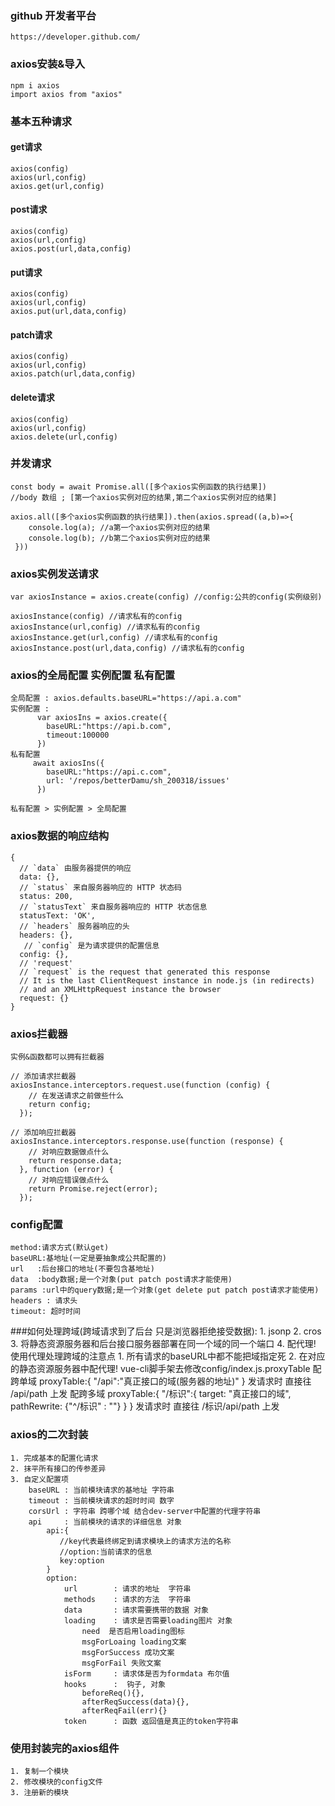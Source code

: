 ### github 开发者平台
    https://developer.github.com/

### axios安装&导入
    npm i axios
    import axios from "axios"

### 基本五种请求
#### get请求
    axios(config)
    axios(url,config)
    axios.get(url,config)
#### post请求
    axios(config)
    axios(url,config)
    axios.post(url,data,config)
#### put请求
    axios(config)
    axios(url,config)
    axios.put(url,data,config)
#### patch请求
    axios(config)
    axios(url,config)
    axios.patch(url,data,config)
#### delete请求
    axios(config)
    axios(url,config)
    axios.delete(url,config)

### 并发请求
    const body = await Promise.all([多个axios实例函数的执行结果])
    //body 数组 ; [第一个axios实例对应的结果,第二个axios实例对应的结果]

    axios.all([多个axios实例函数的执行结果]).then(axios.spread((a,b)=>{
        console.log(a); //a第一个axios实例对应的结果
        console.log(b); //b第二个axios实例对应的结果
     }))


### axios实例发送请求
    var axiosInstance = axios.create(config) //config:公共的config(实例级别)

    axiosInstance(config) //请求私有的config
    axiosInstance(url,config) //请求私有的config
    axiosInstance.get(url,config) //请求私有的config
    axiosInstance.post(url,data,config) //请求私有的config


### axios的全局配置 实例配置 私有配置
    全局配置 : axios.defaults.baseURL="https://api.a.com"
    实例配置 :
          var axiosIns = axios.create({
            baseURL:"https://api.b.com",
            timeout:100000
          })
    私有配置
         await axiosIns({
            baseURL:"https://api.c.com",
            url: '/repos/betterDamu/sh_200318/issues'
          })

    私有配置 > 实例配置 > 全局配置

### axios数据的响应结构
    {
      // `data` 由服务器提供的响应
      data: {},
      // `status` 来自服务器响应的 HTTP 状态码
      status: 200,
      // `statusText` 来自服务器响应的 HTTP 状态信息
      statusText: 'OK',
      // `headers` 服务器响应的头
      headers: {},
       // `config` 是为请求提供的配置信息
      config: {},
      // 'request'
      // `request` is the request that generated this response
      // It is the last ClientRequest instance in node.js (in redirects)
      // and an XMLHttpRequest instance the browser
      request: {}
    }

### axios拦截器
    实例&函数都可以拥有拦截器

    // 添加请求拦截器
    axiosInstance.interceptors.request.use(function (config) {
        // 在发送请求之前做些什么
        return config;
      });

    // 添加响应拦截器
    axiosInstance.interceptors.response.use(function (response) {
        // 对响应数据做点什么
        return response.data;
      }, function (error) {
        // 对响应错误做点什么
        return Promise.reject(error);
      });

### config配置
    method:请求方式(默认get)
    baseURL:基地址(一定是要抽象成公共配置的)
    url   :后台接口的地址(不要包含基地址)
    data  :body数据;是一个对象(put patch post请求才能使用)
    params :url中的query数据;是一个对象(get delete put patch post请求才能使用)
    headers : 请求头
    timeout: 超时时间


###如何处理跨域(跨域请求到了后台 只是浏览器拒绝接受数据):
        1. jsonp
        2. cros
        3. 将静态资源服务器和后台接口服务器部署在同一个域的同一个端口
        4. 配代理!
            使用代理处理跨域的注意点
                1. 所有请求的baseURL中都不能把域指定死
                2. 在对应的静态资源服务器中配代理!
                    vue-cli脚手架去修改config/index.js.proxyTable
                    配跨单域
                        proxyTable:{
                            "/api":"真正接口的域(服务器的地址)"
                        }
                        发请求时 直接往 /api/path 上发
                    配跨多域
                        proxyTable:{
                            "/标识":{
                                target: "真正接口的域",
                                pathRewrite: {"^/标识" : ""}
                            }
                        }
                        发请求时 直接往  /标识/api/path 上发



### axios的二次封装
    1. 完成基本的配置化请求
    2. 抹平所有接口的传参差异
    3. 自定义配置项
        baseURL : 当前模块请求的基地址 字符串
        timeout : 当前模块请求的超时时间 数字
        corsUrl : 字符串 跨哪个域 结合dev-server中配置的代理字符串
        api     : 当前模块的请求的详细信息 对象
            api:{
               //key代表最终绑定到请求模块上的请求方法的名称
               //option:当前请求的信息
               key:option
            }
            option:
                url        : 请求的地址  字符串
                methods    : 请求的方法  字符串
                data       : 请求需要携带的数据 对象
                loading    : 请求是否需要loading图片 对象
                    need  是否启用loading图标
                    msgForLoaing loading文案
                    msgForSuccess 成功文案
                    msgForFail 失败文案
                isForm     : 请求体是否为formdata 布尔值
                hooks      :  钩子, 对象
                    beforeReq(){},
                    afterReqSuccess(data){},
                    afterReqFail(err){}
                token      : 函数 返回值是真正的token字符串


### 使用封装完的axios组件
    1. 复制一个模块
    2. 修改模块的config文件
    3. 注册新的模块